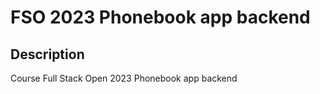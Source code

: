 # FSO 2023 Phonebook app backend

## Description
Course Full Stack Open 2023 Phonebook app backend

